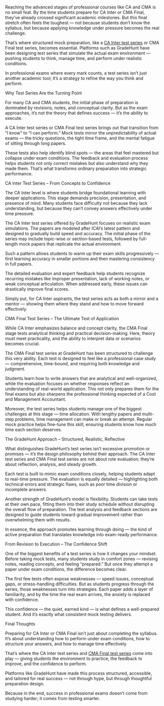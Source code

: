 Reaching the advanced stages of professional courses like CA and CMA is no small feat. By the time students prepare for CA Inter or CMA Final, they’ve already crossed 
significant academic milestones. But this final stretch often feels the toughest — not because students don’t know the syllabus, but because applying knowledge under 
pressure becomes the real challenge.

That’s where structured mock preparation, like a [CA Inter test series](https://gradehunt.com/ca-inter-test-series) or CMA Final test series, becomes essential. Platforms such as GradeHunt have been designing
test series that simulate the actual exam environment — pushing students to think, manage time, and perform under realistic conditions.

In professional exams where every mark counts, a test series isn’t just another academic tool; it’s a strategy to refine the way you think and perform.

Why Test Series Are the Turning Point

For many CA and CMA students, the initial phase of preparation is dominated by revisions, notes, and conceptual clarity. But as the exam approaches, it’s not the theory that defines success — it’s the ability to execute.

A CA Inter test series or CMA Final test series brings out that transition from “I know” to “I can perform.” Mock tests mirror the unpredictability of actual exams — the tricky questions, the tight time frame, and the mental fatigue of sitting through long papers.

These tests also help identify blind spots — the areas that feel mastered but collapse under exam conditions. The feedback and evaluation process helps students not only correct mistakes but also understand why they made them. That’s what transforms ordinary preparation into strategic performance.

CA Inter Test Series – From Concepts to Confidence

The CA Inter level is where students bridge foundational learning with deeper applications. This stage demands precision, presentation, and presence of mind. Many students face difficulty not because they lack understanding, but because they can’t convey answers effectively under time pressure.

The CA Inter test series offered by GradeHunt focuses on realistic exam simulations. The papers are modeled after ICAI’s latest pattern and designed to gradually build speed and accuracy. The initial phase of the series may include topic-wise or section-based tests, followed by full-length mock papers that replicate the actual environment.

Such a pattern allows students to warm up their exam skills progressively — first learning accuracy in smaller portions and then mastering consistency in full papers.

The detailed evaluation and expert feedback help students recognize recurring mistakes like improper presentation, lack of working notes, or weak conceptual articulation. When addressed early, these issues can drastically improve final scores.

Simply put, for CA Inter aspirants, the test series acts as both a mirror and a mentor — showing them where they stand and how to move forward effectively.

CMA Final Test Series – The Ultimate Test of Application

While CA Inter emphasizes balance and concept clarity, the CMA Final stage tests analytical thinking and practical decision-making. Here, theory must meet practicality, and the ability to interpret data or scenarios becomes crucial.

The CMA Final test series at GradeHunt has been structured to challenge this very ability. Each test is designed to feel like a professional case study — comprehensive, time-bound, and requiring both knowledge and judgment.

Students learn how to write answers that are analytical and well-organized, while the evaluation focuses on whether responses reflect an understanding of real-world application. This not only prepares them for the final exams but also sharpens the professional thinking expected of a Cost and Management Accountant.

Moreover, the test series helps students manage one of the biggest challenges at this stage — time allocation. With lengthy papers and multi-step problems, time management can make or break an attempt. Regular mock practice helps fine-tune this skill, ensuring students know how much time each section deserves.

The GradeHunt Approach – Structured, Realistic, Reflective

What distinguishes GradeHunt’s test series isn’t excessive promotion or promises — it’s the design philosophy behind their approach. The CA Inter test series and CMA Final test series are not about rote evaluation; they’re about reflection, analysis, and steady growth.

Each test is built to mimic exam conditions closely, helping students adapt to real-time pressure. The evaluation is equally detailed — highlighting both technical errors and strategic flaws, such as poor time division or incomplete answers.

Another strength of GradeHunt’s model is flexibility. Students can take tests at their own pace, fitting them into their study schedule without disrupting the overall flow of preparation. The test analysis and feedback sections are designed to guide students toward gradual improvement rather than overwhelming them with results.

In essence, the approach promotes learning through doing — the kind of active preparation that translates knowledge into exam-ready performance.

From Revision to Execution – The Confidence Shift

One of the biggest benefits of a test series is how it changes your mindset. Before taking mock tests, many students study in comfort zones — revising notes, reading concepts, and feeling “prepared.” But once they attempt a paper under exam conditions, the difference becomes clear.

The first few tests often expose weaknesses — speed issues, conceptual gaps, or stress-handling difficulties. But as students progress through the series, those weaknesses turn into strategies. Each paper adds a layer of familiarity, and by the time the real exam arrives, the anxiety is replaced with confidence.

This confidence — the quiet, earned kind — is what defines a well-prepared student. And it’s exactly what consistent mock testing delivers.

Final Thoughts

Preparing for CA Inter or CMA Final isn’t just about completing the syllabus. It’s about understanding how to perform under exam conditions, how to structure your 
answers, and how to manage time effectively.

That’s where the CA Inter test series and [CMA Final test series](https://gradehunt.com/course/cma-test-series) come into play — giving students the environment to practice, the feedback to improve, and the 
confidence to perform.

Platforms like GradeHunt have made this process structured, accessible, and tailored for real success — not through hype, but through thoughtful preparation design.

Because in the end, success in professional exams doesn’t come from studying harder; it comes from testing smarter.
